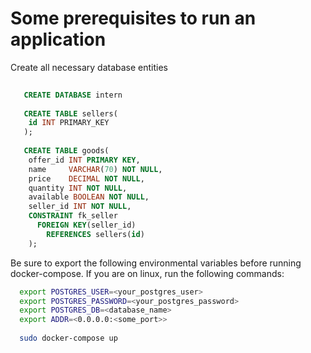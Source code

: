 # Some prerequisites to run an application

Create all necessary database entities

```sql
  
   CREATE DATABASE intern
   
   CREATE TABLE sellers(
    id INT PRIMARY_KEY
   );
   
   CREATE TABLE goods(
    offer_id INT PRIMARY KEY,
    name     VARCHAR(70) NOT NULL,
    price    DECIMAL NOT NULL,
    quantity INT NOT NULL,
    available BOOLEAN NOT NULL,
    seller_id INT NOT NULL,
    CONSTRAINT fk_seller
      FOREIGN KEY(seller_id)
        REFERENCES sellers(id)
    );
```

Be sure to export the following environmental variables before running docker-compose. If you are on linux, run the following commands:

```bash
  export POSTGRES_USER=<your_postgres_user>
  export POSTGRES_PASSWORD=<your_postgres_password>
  export POSTGRES_DB=<database_name>
  export ADDR=<0.0.0.0:<some_port>>
  
  sudo docker-compose up
```

